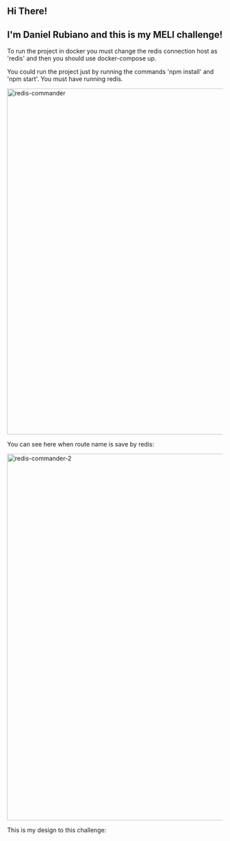 ## Hi There! 
## I'm Daniel Rubiano and this is my MELI challenge!

To run the project in docker you must change the redis connection host as 'redis' and then you should use docker-compose up.

You could run the project just by running the commands 'npm install' and 'npm start'. You must have running redis.

<img width="807" alt="redis-commander" src="https://user-images.githubusercontent.com/62356192/169143897-21e7ccd5-837d-4306-8d5e-d368ddf3e45a.png">


You can see here when route name is save by redis:

<img width="855" alt="redis-commander-2" src="https://user-images.githubusercontent.com/62356192/169143825-d34c22dc-860e-4d8c-b886-225a2eef6ad0.png">


This is my design to this challenge:


